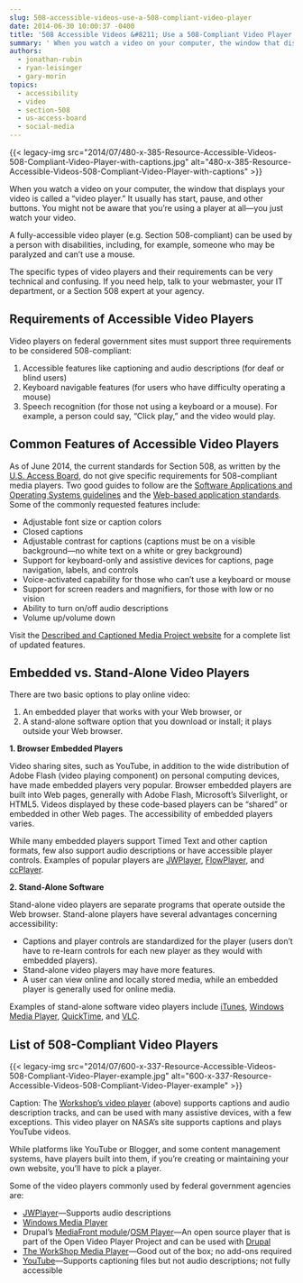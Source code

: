 ```yaml
---
slug: 508-accessible-videos-use-a-508-compliant-video-player
date: 2014-06-30 10:00:37 -0400
title: '508 Accessible Videos &#8211; Use a 508-Compliant Video Player'
summary: ' When you watch a video on your computer, the window that displays your video is called a &#8220;video player.&#8221; It usually has start, pause, and other buttons. You might not be aware that you&#8217;re using a player at all&mdash;you just watch your video. A fully-accessible video player (e.g. Section 508-compliant)'
authors:
  - jonathan-rubin
  - ryan-leisinger
  - gary-morin
topics:
  - accessibility
  - video
  - section-508
  - us-access-board
  - social-media
---
```


{{< legacy-img src="2014/07/480-x-385-Resource-Accessible-Videos-508-Compliant-Video-Player-with-captions.jpg" alt="480-x-385-Resource-Accessible-Videos-508-Compliant-Video-Player-with-captions" >}}

When you watch a video on your computer, the window that displays your video is called a &#8220;video player.&#8221; It usually has start, pause, and other buttons. You might not be aware that you&#8217;re using a player at all—you just watch your video.

A fully-accessible video player (e.g. Section 508-compliant) can be used by a person with disabilities, including, for example, someone who may be paralyzed and can&#8217;t use a mouse.

The specific types of video players and their requirements can be very technical and confusing. If you need help, talk to your webmaster, your IT department, or a Section 508 expert at your agency.

## Requirements of Accessible Video Players

Video players on federal government sites must support three requirements to be considered 508-compliant:

  1. Accessible features like captioning and audio descriptions (for deaf or blind users)
  2. Keyboard navigable features (for users who have difficulty operating a mouse)
  3. Speech recognition (for those not using a keyboard or a mouse). For example, a person could say, “Click play,” and the video would play.

## Common Features of Accessible Video Players

As of June 2014, the current standards for Section 508, as written by the [U.S. Access Board](http://www.access-board.gov/), do not give specific requirements for 508-compliant media players. Two good guides to follow are the [Software Applications and Operating Systems guidelines](http://www.access-board.gov/guidelines-and-standards/communications-and-it/about-the-section-508-standards/guide-to-the-section-508-standards/software-applications-and-operating-systems-1194-21) and the [Web-based application standards](http://www.access-board.gov/guidelines-and-standards/communications-and-it/about-the-section-508-standards/guide-to-the-section-508-standards/web-based-intranet-and-internet-information-and-applications-1194-22). Some of the commonly requested features include:

  * Adjustable font size or caption colors
  * Closed captions
  * Adjustable contrast for captions (captions must be on a visible background—no white text on a white or grey background)
  * Support for keyboard-only and assistive devices for captions, page navigation, labels, and controls
  * Voice-activated capability for those who can&#8217;t use a keyboard or mouse
  * Support for screen readers and magnifiers, for those with low or no vision
  * Ability to turn on/off audio descriptions
  * Volume up/volume down

Visit the [Described and Captioned Media Project website](http://www.dcmp.org/) for a complete list of updated features.

## Embedded vs. Stand-Alone Video Players

There are two basic options to play online video:

  1. An embedded player that works with your Web browser, or
  2. A stand-alone software option that you download or install; it plays outside your Web browser.

**1. Browser Embedded Players** 

Video sharing sites, such as YouTube, in addition to the wide distribution of Adobe Flash (video playing component) on personal computing devices, have made embedded players very popular. Browser embedded players are built into Web pages, generally with Adobe Flash, Microsoft&#8217;s Silverlight, or HTML5. Videos displayed by these code-based players can be &#8220;shared&#8221; or embedded in other Web pages. The accessibility of embedded players varies.

While many embedded players support Timed Text and other caption formats, few also support audio descriptions or have accessible player controls. Examples of popular players are [JWPlayer](http://www.longtailvideo.com/jw-player/), [FlowPlayer](http://flowplayer.org/), and [ccPlayer](http://ncam.wgbh.org/invent_build/web_multimedia/tools-guidelines/ccplayer).

**2. Stand-Alone Software**

Stand-alone video players are separate programs that operate outside the Web browser. Stand-alone players have several advantages concerning accessibility:

  * Captions and player controls are standardized for the player (users don’t have to re-learn controls for each new player as they would with embedded players).
  * Stand-alone video players may have more features.
  * A user can view online and locally stored media, while an embedded player is generally used for online media.

Examples of stand-alone software video players include [iTunes](http://www.apple.com/itunes/), [Windows Media Player](http://windows.microsoft.com/en-us/windows/windows-media), [QuickTime](http://www.apple.com/quicktime/download/), and [VLC](http://www.videolan.org/vlc/).

## List of 508-Compliant Video Players

{{< legacy-img src="2014/07/600-x-337-Resource-Accessible-Videos-508-Compliant-Video-Player-example.jpg" alt="600-x-337-Resource-Accessible-Videos-508-Compliant-Video-Player-example" >}}

Caption: The [Workshop&#8217;s video player](http://www.theworkshop.co.uk/introducing-free-accessible-media-player) (above) supports captions and audio description tracks, and can be used with many assistive devices, with a few exceptions. This video player on NASA&#8217;s site supports captions and plays YouTube videos.

While platforms like YouTube or Blogger, and some content management systems, have players built into them, if you&#8217;re creating or maintaining your own website, you&#8217;ll have to pick a player.

Some of the video players commonly used by federal government agencies are:

  * [JWPlayer](http://www.longtailvideo.com/jw-player/)—Supports audio descriptions
  * [Windows Media Player](http://windows.microsoft.com/en-us/windows/windows-media-player)
  * Drupal&#8217;s [MediaFront module](https://drupal.org/project/mediafront)/[OSM Player](http://mediafront.org/osmplayer/)—An open source player that is part of the Open Video Player Project and can be used with [Drupal](https://drupal.org/)
  * [The WorkShop Media Player](http://www.theworkshop.co.uk/introducing-free-accessible-media-player)—Good out of the box; no add-ons required
  * [YouTube](http://www.youtube.com/)—Supports captioning files but not audio descriptions; not fully accessible